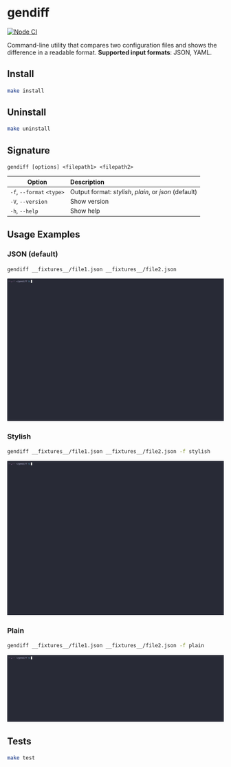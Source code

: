 # gendiff

[![Node CI](https://github.com/vetavv/gendiff/actions/workflows/ci.yml/badge.svg)](https://github.com/vetavv/gendiff/actions/workflows/ci.yml)

Command-line utility that compares two configuration files and shows the difference in a readable format.
**Supported input formats**: JSON, YAML.

## Install
```bash
make install
```

## Uninstall
```bash
make uninstall
```

## Signature
```
gendiff [options] <filepath1> <filepath2>
```

|Option | Description |
|--------|:--------|
|`-f`, `--format` `<type>` | Output format: *stylish*, *plain*, or *json* (default) |
|`-V`, `--version` | Show version |
|`-h`, `--help` | Show help |

## Usage Examples
### JSON (default)
```bash
gendiff __fixtures__/file1.json __fixtures__/file2.json
```
![Example with json format option](./assets/default.gif)
### Stylish
```bash
gendiff __fixtures__/file1.json __fixtures__/file2.json -f stylish
```
![Example with stylish format option](./assets/stylish.gif)
### Plain
```bash
gendiff __fixtures__/file1.json __fixtures__/file2.json -f plain
```
![Example with plain format option](./assets/plain.gif)

## Tests
```bash
make test
```

